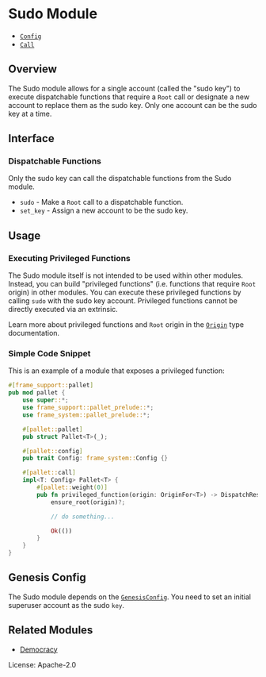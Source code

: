 # Sudo Module

- [`Config`](https://docs.rs/pallet-sudo/latest/pallet_sudo/pallet/trait.Config.html)
- [`Call`](https://docs.rs/pallet-sudo/latest/pallet_sudo/pallet/enum.Call.html)

## Overview

The Sudo module allows for a single account (called the "sudo key")
to execute dispatchable functions that require a `Root` call
or designate a new account to replace them as the sudo key.
Only one account can be the sudo key at a time.

## Interface

### Dispatchable Functions

Only the sudo key can call the dispatchable functions from the Sudo module.

* `sudo` - Make a `Root` call to a dispatchable function.
* `set_key` - Assign a new account to be the sudo key.

## Usage

### Executing Privileged Functions

The Sudo module itself is not intended to be used within other modules.
Instead, you can build "privileged functions" (i.e. functions that require `Root` origin) in other modules.
You can execute these privileged functions by calling `sudo` with the sudo key account.
Privileged functions cannot be directly executed via an extrinsic.

Learn more about privileged functions and `Root` origin in the [`Origin`] type documentation.

### Simple Code Snippet

This is an example of a module that exposes a privileged function:

```rust
#[frame_support::pallet]
pub mod pallet {
    use super::*;
    use frame_support::pallet_prelude::*;
    use frame_system::pallet_prelude::*;

    #[pallet::pallet]
    pub struct Pallet<T>(_);

    #[pallet::config]
    pub trait Config: frame_system::Config {}

    #[pallet::call]
    impl<T: Config> Pallet<T> {
        #[pallet::weight(0)]
        pub fn privileged_function(origin: OriginFor<T>) -> DispatchResult {
            ensure_root(origin)?;

            // do something...

            Ok(())
        }
    }
}
```

## Genesis Config

The Sudo module depends on the [`GenesisConfig`](https://docs.rs/pallet-sudo/latest/pallet_sudo/struct.GenesisConfig.html).
You need to set an initial superuser account as the sudo `key`.

## Related Modules

* [Democracy](https://docs.rs/pallet-democracy/latest/pallet_democracy/)

[`Call`]: ./enum.Call.html
[`Config`]: ./trait.Config.html
[`Origin`]: https://docs.substrate.io/main-docs/build/origins/

License: Apache-2.0
